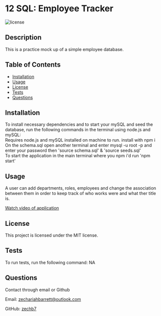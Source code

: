 # 12 SQL: Employee Tracker
![license](https://img.shields.io/badge/license-MIT-blue)
## Description
This is a practice mock up of a simple employee database. 

## Table of Contents
* [Installation](#installation)
* [Usage](#usage) 
* [License](#license)
* [Tests](#tests)
* [Questions](#questions)

## Installation
To install necessary dependencies and to start your mySQL and seed the database, run the following commands in the terminal using node.js and mySQL:\
Requires node.js and mySQL installed on machine to run.
install with npm i\
On the schema.sql open another terminal and enter mysql -u root -p and enter your password then 'source schema.sql' & 'source seeds.sql'\
To start the application in the main terminal where you npm i'd run 'npm start'

## Usage 
A user can add departments, roles, employees and change the association between them in order to keep track of who works were and what ther title is.

[Watch video of application](https://drive.google.com/file/d/1gel9qvqQYhHamsU3icFf6IJSAAu82oAN/view)

## License
This project is licensed under the MIT license.

## Tests
To run tests, run the following command:
NA

## Questions
Contact through email or Github

Email: zechariahbarrett@outlook.com

GitHub: [zechb7](https://github.com/zechb7) 